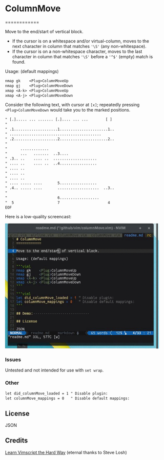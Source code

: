 # ColumnMove
============

Move to the end/start of vertical block.

 - If the cursor is on a whitespace and/or virtual-column, moves to the next character in column that matches `'\S'` (any non-whitespace).
 - If the cursor is on a non-whitespace character, moves to the last character in column that matches `'\S'` before a `'^$'` (empty) match is found.



Usage: (default mappings)

```viml
nmap gk    <Plug>ColumnMoveUp
nmap gj    <Plug>ColumnMoveDown
xmap <A-k> <Plug>ColumnMoveUp
xmap <A-j> <Plug>ColumnMoveDown
```


Consider the following text, with cursor at `[x]`; repeatedly pressing
`<Plug>ColumnMoveDown` would take you to the marked positions.
```viml
" [.]..... ... ....... [.].... ... ...        [ ]
"
" .1....................1......................1..
" ..........................................
" .2....................2......................2..
"
"      .............
"      ...   .......  ..3....
" .3.. ..    .... ..  ....................
" .... ..    .... ..  ..4.................
" .... ..
" .... ..
" .... ..
" .... ..... ....       5.................
" .4.. ..... ....       ...................  ..3..
"
"                       6..................
"  5                    7                      4
EOF
```

Here is a low-quality screencast:

![alt text](./demo.gif "")

### Issues

Untested and not intended for use with `set wrap`.

### Other

```viml
let did_columnMove_loaded = 1 " Disable plugin:
let columnMove_mappings = 0   " Disable default mappings:
```

## License

JSON

## Credits

[Learn Vimscript the Hard Way](http://learnvimscriptthehardway.stevelosh.com/) (eternal thanks to Steve Losh)

